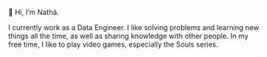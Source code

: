 👋 Hi, I’m Nathã. 

I currently work as a Data Engineer. I like solving problems and learning new things all the time, as well as sharing knowledge with other people.
In my free time, I like to play video games, especially the Souls series.




